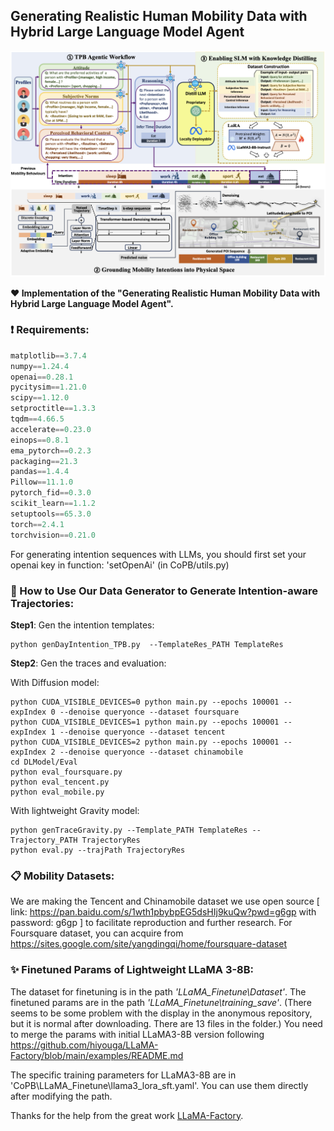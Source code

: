 ## Generating Realistic Human Mobility Data with Hybrid Large Language Model Agent


![system](pics/system.png)

**:heart: Implementation of the "Generating Realistic Human Mobility Data with Hybrid Large Language Model Agent".**


### :exclamation: Requirements:

```python
matplotlib==3.7.4
numpy==1.24.4
openai==0.28.1
pycitysim==1.21.0
scipy==1.12.0
setproctitle==1.3.3
tqdm==4.66.5
accelerate==0.23.0
einops==0.8.1
ema_pytorch==0.2.3
packaging==21.3
pandas==1.4.4
Pillow==11.1.0
pytorch_fid==0.3.0
scikit_learn==1.1.2
setuptools==65.3.0
torch==2.4.1
torchvision==0.21.0
```

For generating intention sequences with LLMs, you should first set your openai key in function: 'setOpenAi'  (in CoPB/utils.py) 


### :star2: How to Use Our Data Generator to Generate Intention-aware Trajectories:

**Step1**: Gen the intention templates:

```shell
python genDayIntention_TPB.py  --TemplateRes_PATH TemplateRes
```

**Step2**: Gen the traces and evaluation:

With Diffusion model: 
```shell
python CUDA_VISIBLE_DEVICES=0 python main.py --epochs 100001 --expIndex 0 --denoise queryonce --dataset foursquare
python CUDA_VISIBLE_DEVICES=1 python main.py --epochs 100001 --expIndex 1 --denoise queryonce --dataset tencent
python CUDA_VISIBLE_DEVICES=2 python main.py --epochs 100001 --expIndex 2 --denoise queryonce --dataset chinamobile
cd DLModel/Eval
python eval_foursquare.py
python eval_tencent.py
python eval_mobile.py
```

With lightweight Gravity model: 
```shell
python genTraceGravity.py --Template_PATH TemplateRes --Trajectory_PATH TrajectoryRes
python eval.py --trajPath TrajectoryRes
```


### :clipboard: Mobility Datasets: 
We are making the Tencent and Chinamobile dataset we use open source [ link: https://pan.baidu.com/s/1wth1pbybpEG5dsHIj9kuQw?pwd=g6gp with password: g6gp ] to facilitate reproduction and further research. For Foursquare dataset, you can acquire from  https://sites.google.com/site/yangdingqi/home/foursquare-dataset

### :sparkles: Finetuned Params of Lightweight LLaMA 3-8B:
The dataset for finetuning is in the path *'LLaMA_Finetune\Dataset'*.
The finetuned params are in the path *'LLaMA_Finetune\training_save'*. (There seems to be some problem with the display in the anonymous repository, but it is normal after downloading. There are 13 files in the folder.)
You need to merge the params with initial LLaMA3-8B version following https://github.com/hiyouga/LLaMA-Factory/blob/main/examples/README.md

The specific training parameters for LLaMA3-8B are in 'CoPB\LLaMA_Finetune\llama3_lora_sft.yaml'. You can use them directly after modifying the path.

Thanks for the help from the great work [LLaMA-Factory](https://github.com/hiyouga/LLaMA-Factory/tree/main).